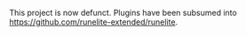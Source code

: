 This project is now defunct. Plugins have been subsumed into https://github.com/runelite-extended/runelite. 
